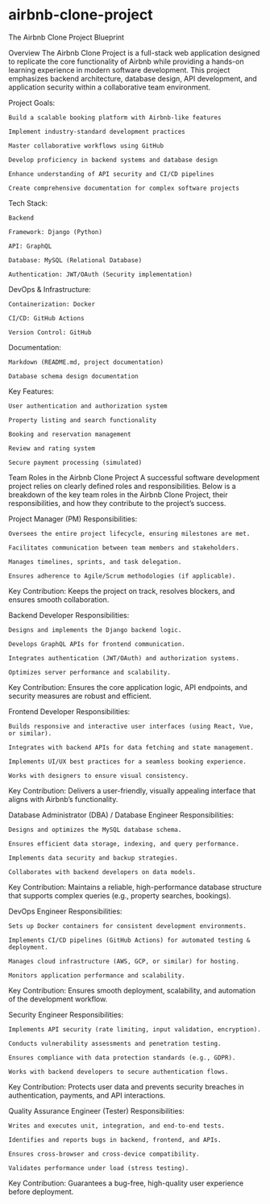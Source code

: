 # airbnb-clone-project
The Airbnb Clone Project Blueprint

Overview
The Airbnb Clone Project is a full-stack web application designed to replicate the core functionality of Airbnb while providing a hands-on learning experience in modern software development. This project     emphasizes backend architecture, database design, API development, and application security within a collaborative team environment.


Project Goals:

    Build a scalable booking platform with Airbnb-like features

    Implement industry-standard development practices

    Master collaborative workflows using GitHub

    Develop proficiency in backend systems and database design

    Enhance understanding of API security and CI/CD pipelines

    Create comprehensive documentation for complex software projects


Tech Stack:

    Backend

    Framework: Django (Python)

    API: GraphQL

    Database: MySQL (Relational Database)

    Authentication: JWT/OAuth (Security implementation)


DevOps & Infrastructure:

    Containerization: Docker

    CI/CD: GitHub Actions

    Version Control: GitHub


Documentation:

    Markdown (README.md, project documentation)

    Database schema design documentation


Key Features:

    User authentication and authorization system

    Property listing and search functionality

    Booking and reservation management

    Review and rating system

    Secure payment processing (simulated)

Team Roles in the Airbnb Clone Project
A successful software development project relies on clearly defined roles and responsibilities. Below is a breakdown of the key team roles in the Airbnb Clone Project, their responsibilities, and how they contribute to the project’s success.

Project Manager (PM)
    Responsibilities:

    Oversees the entire project lifecycle, ensuring milestones are met.

    Facilitates communication between team members and stakeholders.

    Manages timelines, sprints, and task delegation.

    Ensures adherence to Agile/Scrum methodologies (if applicable).

  Key Contribution:
    Keeps the project on track, resolves blockers, and ensures smooth collaboration.

  Backend Developer
    Responsibilities:

    Designs and implements the Django backend logic.

    Develops GraphQL APIs for frontend communication.

    Integrates authentication (JWT/OAuth) and authorization systems.

    Optimizes server performance and scalability.

  Key Contribution:
    Ensures the core application logic, API endpoints, and security measures are robust and efficient.

  Frontend Developer
    Responsibilities:

    Builds responsive and interactive user interfaces (using React, Vue, or similar).

    Integrates with backend APIs for data fetching and state management.

    Implements UI/UX best practices for a seamless booking experience.

    Works with designers to ensure visual consistency.

  Key Contribution:
    Delivers a user-friendly, visually appealing interface that aligns with Airbnb’s functionality.

Database Administrator (DBA) / Database Engineer
  Responsibilities:

    Designs and optimizes the MySQL database schema.

    Ensures efficient data storage, indexing, and query performance.

    Implements data security and backup strategies.

    Collaborates with backend developers on data models.

  Key Contribution:
    Maintains a reliable, high-performance database structure that supports complex queries (e.g., property searches, bookings).

DevOps Engineer
  Responsibilities:

    Sets up Docker containers for consistent development environments.

    Implements CI/CD pipelines (GitHub Actions) for automated testing & deployment.

    Manages cloud infrastructure (AWS, GCP, or similar) for hosting.

    Monitors application performance and scalability.

Key Contribution:
  Ensures smooth deployment, scalability, and automation of the development workflow.

Security Engineer
  Responsibilities:

    Implements API security (rate limiting, input validation, encryption).

    Conducts vulnerability assessments and penetration testing.

    Ensures compliance with data protection standards (e.g., GDPR).
    
    Works with backend developers to secure authentication flows.

Key Contribution:
  Protects user data and prevents security breaches in authentication, payments, and API interactions.

Quality Assurance Engineer (Tester)
  Responsibilities:

    Writes and executes unit, integration, and end-to-end tests.

    Identifies and reports bugs in backend, frontend, and APIs.

    Ensures cross-browser and cross-device compatibility.

    Validates performance under load (stress testing).

  Key Contribution:
    Guarantees a bug-free, high-quality user experience before deployment.

